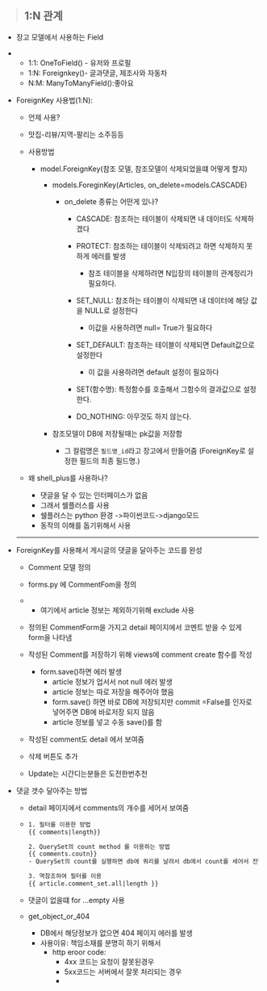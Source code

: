> ## 1:N 관계

- 장고 모델에서 사용하는 Field
- - 1:1: OneToField() - 유저와 프로필
  - 1:N: Foreignkey()- 글과댓글, 제조사와 자동차
  - N:M: ManyToManyField():좋아요

- ForeignKey 사용법(1:N):

  - 언제 사용?

  - 맛집-리뷰/지역-팔리는 소주등등

  - 사용방법

    - model.ForeignKey(참조 모델, 참조모델이 삭제되었을떄 어떻게 할지)

      - models.ForeginKey(Articles, on_delete=models.CASCADE)

        - on_delete 종류는 어떤게 있나?

          - CASCADE: 참조하는 테이블이 삭제되면 내 데이터도 삭제하겠다
          - PROTECT: 참조하는 테이블이 삭제되려고 하면 삭제하지 못하게 에러를 발생
            - 참조 테이블을 삭제하려면 N입장의 테이블의 관계정리가 필요하다.

          - SET_NULL: 참조하는 테이블이 삭제되면 내 데이터에 해당 값을 NULL로 설정한다
            - 이값을 사용하려면 null= True가 필요하다

          - SET_DEFAULT: 참조하는 테이블이 삭제되면 Default값으로 설정한다
            - 이 값을 사용하려면 default 설정이 필요하다

          - SET(함수명): 특정함수를 호출해서 그함수의 결과값으로 설정한다.
          - DO_NOTHING: 아무것도 하지 않는다.

      - 참조모델이 DB에 저장될때는 pk값을 저장함
        - 그 컬럼명은 `필드명_id`라고 장고에서 만들어줌 (ForeignKey로 설정한 필드의 최종 필드명.)

  - 왜 shell_plus를 사용하나?
    - 댓글을 달 수 있는 인터페이스가 없음
    - 그래서 쉘플러스를 사용
    - 쉘플러스는 python 환경 ->파이썬코드->django모드
    - 동작의 이해를 돕기위해서 사용

  ---

- ForeignKey를 사용해서 게시글의 댓글을 달아주는 코드를 완성

  - Comment 모델 정의
  - forms.py 에 CommentFom을 정의
  - - 여기에서 article 정보는 제외하기위해 exclude 사용

  - 정의된 CommentForm을 가지고 detail 페이지에서 코멘트 받을 수 있게 form을 나타냄
  - 작성된 Comment를 저장하기 위해 views에 comment create 함수를 작성
    - form.save()하면 에러 발생
      - article 정보가 업서서 not null 에러 발생
      - article 정보는 따로 저장을 해주어야 했음
      - form.save() 하면 바로 DB에 저장되지만 commit =False를 인자로 넣어주면 DB에 바로저장 되지 않음
      - article 정보를 넣고 수동 save()를 함
  - 작성된 comment도 detail 에서 보여줌
  - 삭제 버튼도 추가
  - Update는 시간디는분들은 도전한번추천

- 댓글 갯수 달아주는 방법

  - detail 페이지에서 comments의 개수를 세어서 보여줌

  - ```html
    1. 필터를 이용한 방법
    {{ comments|length}}
    
    2. QuerySet의 count method 를 이용하는 방법
    {{ comments.coutn}}
    - QuerySet의 count를 실행하면 db에 쿼리를 날려서 db에서 count를 세어서 전달해줌
    
    3. 역참조하여 필터를 이용 
    {{ article.comment_set.all|length }}
    
    ```

  - 댓글이 없을떄 for ...empty 사용

  - get_object_or_404
    - DB에서 해당정보가 없으면 404 페이지 에러를 발생
    - 사용이유: 책임소재를 분명히 하기 위해서
      - http eroor code:
        - 4xx 코드는 요청이 잘못된경우
        - 5xx코드는 서버에서 잘못 처리되는 경우
        - 



